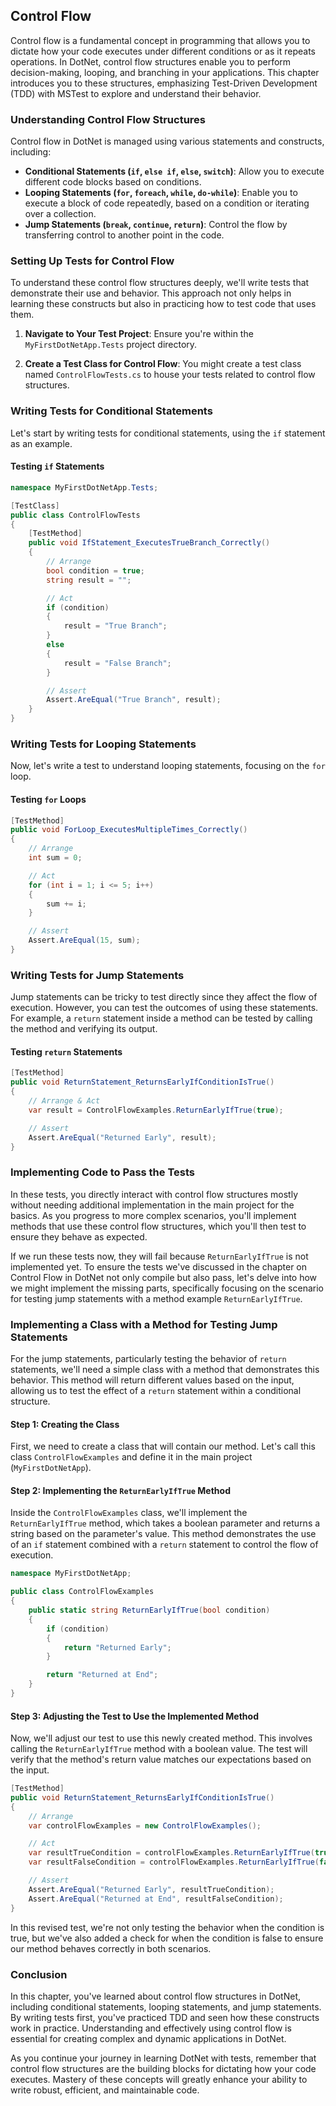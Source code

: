 ## Control Flow

Control flow is a fundamental concept in programming that allows you to dictate how your code executes under different conditions or as it repeats operations. In DotNet, control flow structures enable you to perform decision-making, looping, and branching in your applications. This chapter introduces you to these structures, emphasizing Test-Driven Development (TDD) with MSTest to explore and understand their behavior.

### Understanding Control Flow Structures

Control flow in DotNet is managed using various statements and constructs, including:

- **Conditional Statements (`if`, `else if`, `else`, `switch`)**: Allow you to execute different code blocks based on conditions.
- **Looping Statements (`for`, `foreach`, `while`, `do-while`)**: Enable you to execute a block of code repeatedly, based on a condition or iterating over a collection.
- **Jump Statements (`break`, `continue`, `return`)**: Control the flow by transferring control to another point in the code.

### Setting Up Tests for Control Flow

To understand these control flow structures deeply, we'll write tests that demonstrate their use and behavior. This approach not only helps in learning these constructs but also in practicing how to test code that uses them.

1. **Navigate to Your Test Project**: Ensure you're within the `MyFirstDotNetApp.Tests` project directory.

2. **Create a Test Class for Control Flow**: You might create a test class named `ControlFlowTests.cs` to house your tests related to control flow structures.

### Writing Tests for Conditional Statements

Let's start by writing tests for conditional statements, using the `if` statement as an example.

#### Testing `if` Statements

```csharp
namespace MyFirstDotNetApp.Tests;

[TestClass]
public class ControlFlowTests
{
    [TestMethod]
    public void IfStatement_ExecutesTrueBranch_Correctly()
    {
        // Arrange
        bool condition = true;
        string result = "";

        // Act
        if (condition)
        {
            result = "True Branch";
        }
        else
        {
            result = "False Branch";
        }

        // Assert
        Assert.AreEqual("True Branch", result);
    }
}
```

### Writing Tests for Looping Statements

Now, let's write a test to understand looping statements, focusing on the `for` loop.

#### Testing `for` Loops

```csharp
[TestMethod]
public void ForLoop_ExecutesMultipleTimes_Correctly()
{
    // Arrange
    int sum = 0;

    // Act
    for (int i = 1; i <= 5; i++)
    {
        sum += i;
    }

    // Assert
    Assert.AreEqual(15, sum);
}
```

### Writing Tests for Jump Statements

Jump statements can be tricky to test directly since they affect the flow of execution. However, you can test the outcomes of using these statements. For example, a `return` statement inside a method can be tested by calling the method and verifying its output.

#### Testing `return` Statements

```csharp
[TestMethod]
public void ReturnStatement_ReturnsEarlyIfConditionIsTrue()
{
    // Arrange & Act
    var result = ControlFlowExamples.ReturnEarlyIfTrue(true);

    // Assert
    Assert.AreEqual("Returned Early", result);
}
```

### Implementing Code to Pass the Tests

In these tests, you directly interact with control flow structures mostly without needing additional implementation in the main project for the basics. As you progress to more complex scenarios, you'll implement methods that use these control flow structures, which you'll then test to ensure they behave as expected.

If we run these tests now, they will fail because `ReturnEarlyIfTrue` is not implemented yet. To ensure the tests we've discussed in the chapter on Control Flow in DotNet not only compile but also pass, let's delve into how we might implement the missing parts, specifically focusing on the scenario for testing jump statements with a method example `ReturnEarlyIfTrue`.

### Implementing a Class with a Method for Testing Jump Statements

For the jump statements, particularly testing the behavior of `return` statements, we'll need a simple class with a method that demonstrates this behavior. This method will return different values based on the input, allowing us to test the effect of a `return` statement within a conditional structure.

#### Step 1: Creating the Class

First, we need to create a class that will contain our method. Let's call this class `ControlFlowExamples` and define it in the main project (`MyFirstDotNetApp`).

#### Step 2: Implementing the `ReturnEarlyIfTrue` Method

Inside the `ControlFlowExamples` class, we'll implement the `ReturnEarlyIfTrue` method, which takes a boolean parameter and returns a string based on the parameter's value. This method demonstrates the use of an `if` statement combined with a `return` statement to control the flow of execution.

```csharp
namespace MyFirstDotNetApp;

public class ControlFlowExamples
{
    public static string ReturnEarlyIfTrue(bool condition)
    {
        if (condition)
        {
            return "Returned Early";
        }

        return "Returned at End";
    }
}
```

#### Step 3: Adjusting the Test to Use the Implemented Method

Now, we'll adjust our test to use this newly created method. This involves calling the `ReturnEarlyIfTrue` method with a boolean value. The test will verify that the method's return value matches our expectations based on the input.

```csharp
[TestMethod]
public void ReturnStatement_ReturnsEarlyIfConditionIsTrue()
{
    // Arrange
    var controlFlowExamples = new ControlFlowExamples();

    // Act
    var resultTrueCondition = controlFlowExamples.ReturnEarlyIfTrue(true);
    var resultFalseCondition = controlFlowExamples.ReturnEarlyIfTrue(false);

    // Assert
    Assert.AreEqual("Returned Early", resultTrueCondition);
    Assert.AreEqual("Returned at End", resultFalseCondition);
}
```

In this revised test, we're not only testing the behavior when the condition is true, but we've also added a check for when the condition is false to ensure our method behaves correctly in both scenarios.

### Conclusion

In this chapter, you've learned about control flow structures in DotNet, including conditional statements, looping statements, and jump statements. By writing tests first, you've practiced TDD and seen how these constructs work in practice. Understanding and effectively using control flow is essential for creating complex and dynamic applications in DotNet.

As you continue your journey in learning DotNet with tests, remember that control flow structures are the building blocks for dictating how your code executes. Mastery of these concepts will greatly enhance your ability to write robust, efficient, and maintainable code.
